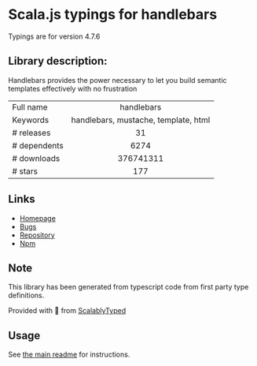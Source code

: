 
# Scala.js typings for handlebars

Typings are for version 4.7.6

## Library description:
Handlebars provides the power necessary to let you build semantic templates effectively with no frustration

|                    |                 |
| ------------------ | :-------------: |
| Full name          | handlebars |
| Keywords           | handlebars, mustache, template, html |
| # releases         | 31 |
| # dependents       | 6274 |
| # downloads        | 376741311 |
| # stars            | 177 |

## Links
- [Homepage](http://www.handlebarsjs.com/)
- [Bugs](https://github.com/wycats/handlebars.js/issues)
- [Repository](https://github.com/wycats/handlebars.js)
- [Npm](https://www.npmjs.com/package/handlebars)
    


## Note
This library has been generated from typescript code from first party type definitions.

Provided with :purple_heart: from [ScalablyTyped](https://github.com/oyvindberg/ScalablyTyped)

## Usage
See [the main readme](../../readme.md) for instructions.


